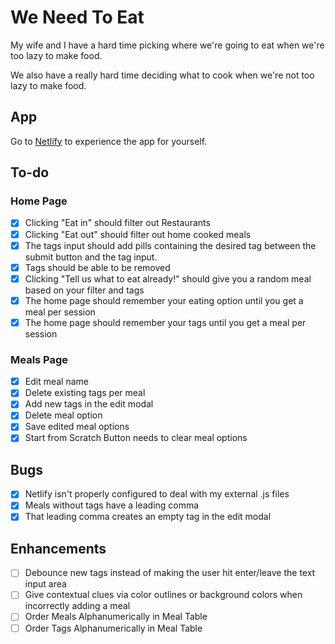 # We Need To Eat

My wife and I have a hard time picking where we're going to eat when we're too lazy to make food.

We also have a really hard time deciding what to cook when we're not too lazy to make food.

## App

Go to [Netlify](https://weneedtoeat.netlify.app) to experience the app for yourself.

## To-do

### Home Page

-  [x] Clicking "Eat in" should filter out Restaurants
-  [x] Clicking "Eat out" should filter out home cooked meals
-  [x] The tags input should add pills containing the desired tag between the submit button and the tag input.
-  [x] Tags should be able to be removed
-  [x] Clicking "Tell us what to eat already!" should give you a random meal based on your filter and tags
-  [x] The home page should remember your eating option until you get a meal per session
-  [x] The home page should remember your tags until you get a meal per session

### Meals Page

-  [x] Edit meal name
-  [x] Delete existing tags per meal
-  [x] Add new tags in the edit modal
-  [x] Delete meal option
-  [x] Save edited meal options
-  [x] Start from Scratch Button needs to clear meal options

## Bugs

-  [x] Netlify isn't properly configured to deal with my external .js files
-  [x] Meals without tags have a leading comma
-  [x] That leading comma creates an empty tag in the edit modal

## Enhancements

-  [ ] Debounce new tags instead of making the user hit enter/leave the text input area
-  [ ] Give contextual clues via color outlines or background colors when incorrectly adding a meal
-  [ ] Order Meals Alphanumerically in Meal Table
-  [ ] Order Tags Alphanumerically in Meal Table
